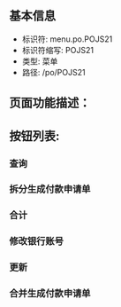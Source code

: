 
## 基本信息

- 标识符: menu.po.POJS21
- 标识符缩写: POJS21
- 类型: 菜单
- 路径: /po/POJS21

## 页面功能描述：





## 按钮列表:


### 查询



### 拆分生成付款申请单



### 合计



### 修改银行账号



### 更新



### 合并生成付款申请单


